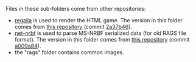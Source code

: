 Files in these sub-folders come from other repositories:
* [regalia](https://github.com/selectivepaperclip/regalia) is used to render the HTML game. The version in this folder comes from [this repository](https://github.com/Kassy2048/regalia) (commit [2a37b46](https://github.com/Kassy2048/regalia/commit/2a37b464f4c252c5d7f0f5243e80e38867539ad0)).
* [net-nrbf](https://github.com/nneonneo/net-nrbf) is used to parse MS-NRBF serialized data (for old RAGS file format). The version in this folder comes from [this repository](https://github.com/Kassy2048/net-nrbf) (commit [a009a84](https://github.com/Kassy2048/net-nrbf/commit/a009a84c46c1e7d757991cabb5b3ec93527804f3)).
* the "rags" folder contains common images.
